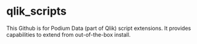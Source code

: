 # qlik_scripts

This Github is for Podium Data (part of Qlik) script extensions. It provides capabilities to extend from out-of-the-box install.  
